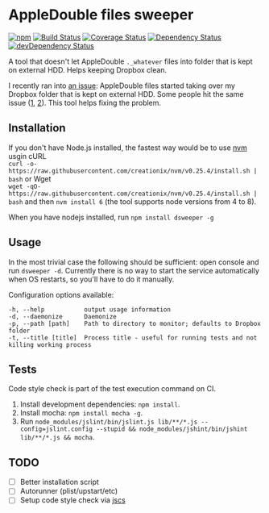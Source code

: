 # AppleDouble files sweeper

[![npm](https://img.shields.io/npm/v/dsweeper.svg)](https://www.npmjs.com/package/dsweeper) [![Build Status](https://api.travis-ci.org/simsalabim/dsweeper.svg?branch=master "Build Status")](https://travis-ci.org/simsalabim/dsweeper) [![Coverage Status](https://coveralls.io/repos/simsalabim/dsweeper/badge.svg)](https://coveralls.io/r/simsalabim/dsweeper) [![Dependency Status](https://david-dm.org/simsalabim/dsweeper.svg)](https://david-dm.org/simsalabim/dsweeper) [![devDependency Status](https://david-dm.org/simsalabim/dsweeper/dev-status.svg)](https://david-dm.org/simsalabim/dsweeper#info=devDependencies)

A tool that doesn't let AppleDouble `._whatever` files into folder that is kept on external HDD.
Helps keeping Dropbox clean.

I recently ran into [an issue](https://twitter.com/noRerih/status/613372377016070148): AppleDouble files started taking over
my Dropbox folder that is kept on external HDD. Some people hit the same issue ([1](https://www.dropboxforum.com/hc/communities/public/questions/201454519--AppleDouble-file-nightmare-This-should-not-be-happening-Fix-this-in-Dropbox-for-Mac-update-please-), [2](https://www.dropboxforum.com/hc/communities/public/questions/202940365--files)).
This tool helps fixing the problem.

## Installation

If you don't have Node.js installed, the fastest way would be to use [nvm](https://github.com/creationix/nvm) usgin cURL<br/>
`curl -o- https://raw.githubusercontent.com/creationix/nvm/v0.25.4/install.sh | bash`
or Wget <br/>
`wget -qO- https://raw.githubusercontent.com/creationix/nvm/v0.25.4/install.sh | bash`
and then `nvm install 6` (the tool supports node versions from 4 to 8).

When you have nodejs installed, run `npm install dsweeper -g`

## Usage
In the most trivial case the following should be sufficient: open console and run `dsweeper -d`.
Currently there is no way to start the service automatically when OS restarts, so you'll have to do it manually.

Configuration options available:

```
-h, --help           output usage information
-d, --daemonize      Daemonize
-p, --path [path]    Path to directory to monitor; defaults to Dropbox folder
-t, --title [title]  Process title - useful for running tests and not killing working process
```
## Tests
Code style check is part of the test execution command on CI.

1. Install development dependencies: `npm install`.
2. Install mocha: `npm install mocha -g`.
3. Run `node_modules/jslint/bin/jslint.js lib/**/*.js --config=jslint.config --stupid && node_modules/jshint/bin/jshint lib/**/*.js && mocha`.

## TODO
- [ ] Better installation script
- [ ] Autorunner (plist/upstart/etc)
- [ ] Setup code style check via [jscs](jscs)
